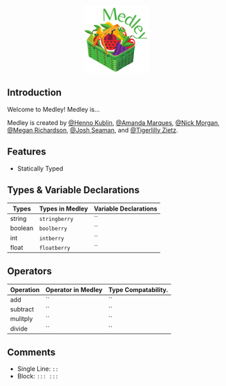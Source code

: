 <p align="center">
  <img src="logo.png" width="30%">
</p>

## Introduction

Welcome to Medley! Medley is...

Medley is created by [@Henno Kublin](https://github.com/hjkublin), [@Amanda Marques](https://github.com/amandacmarques), [@Nick Morgan](https://github.com/nmorgan8), [@Megan Richardson](https://github.com/meganmrichardson), [@Josh Seaman](https://github.com/jseaman1), and [@Tigerlilly Zietz](https://github.com/tigerlillyz).

## Features

* Statically Typed

## Types & Variable Declarations

| Types      | Types in Medley           | Variable Declarations                                        |
| ---------- | ------------------------- | ------------------------------------------------------------ |
| string     | `stringberry`             | ``                                                           |
| boolean    | `boolberry`               | ``                                                           |
| int        | `intberry`                | ``                                                           |
| float      | `floatberry`              | ``                                                           |

## Operators

| Operation  | Operator in Medley        | Type Compatability.                                          |
| ---------- | ------------------------- | ------------------------------------------------------------ |
| add        | ``                        | ``                                                           |
| subtract   | ``                        | ``                                                           |
| mulitply   | ``                        | ``                                                           |
| divide     | ``                        | ``                                                           |

## Comments

* Single Line: `::`
* Block: `::: :::`
